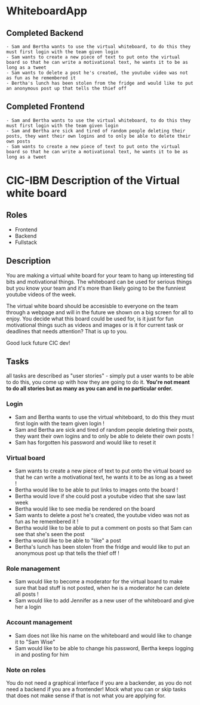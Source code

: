 # WhiteboardApp

## Completed Backend
    - Sam and Bertha wants to use the virtual whiteboard, to do this they must first login with the team given login
    - Sam wants to create a new piece of text to put onto the virtual board so that he can write a motivational text, he wants it to be as long as a tweet 
    - Sam wants to delete a post he's created, the youtube video was not as fun as he remembered it
    - Bertha's lunch has been stolen from the fridge and would like to put an anonymous post up that tells the thief off

## Completed Frontend
    - Sam and Bertha wants to use the virtual whiteboard, to do this they must first login with the team given login
    - Sam and Bertha are sick and tired of random people deleting their posts, they want their own logins and to only be able to delete their own posts
    - Sam wants to create a new piece of text to put onto the virtual board so that he can write a motivational text, he wants it to be as long as a tweet 

# CIC-IBM Description of the Virtual white board

## Roles
* Frontend
* Backend
* Fullstack

## Description
You are making a virtual white board for your team to hang up interesting tid bits and motivational things. The whiteboard can be used for serious things but you know your team and it's more than likely going to be the funniest youtube videos of the week. 

The virtual white board should be accesisble to everyone on the team through a webpage and will in the future we shown on a big screen for all to enjoy. You decide what this board could be used for, is it just for fun motivational things such as videos and images or is it for current task or deadlines that needs attention? That is up to you. 

Good luck future CIC dev!

## Tasks
all tasks are described as "user stories" - simply put a user wants to be able to do this, you come up with how they are going to do it. **You're not meant to do all stories but as many as you can and in no particular order.**
### Login

* Sam and Bertha wants to use the virtual whiteboard, to do this they must first login with the team given login !
* Sam and Bertha are sick and tired of random people deleting their posts, they want their own logins and to only be able to delete their own posts !
* Sam has forgotten his password and would like to reset it 

### Virtual board

*  Sam wants to create a new piece of text to put onto the virtual board so that he can write a motivational text, he wants it to be as long as a tweet !
* Bertha would like to be able to put links to images onto the board !
* Bertha would love if she could post a youtube video that she saw last week 
* Bertha would like to see media be rendered on the board 
* Sam wants to delete a post he's created, the youtube video was not as fun as he remembered it !
* Bertha would like to be able to put a comment on posts so that Sam can see that she's seen the post
* Bertha would like to be able to "like" a post
* Bertha's lunch has been stolen from the fridge and would like to put an anonymous post up that tells the thief off !

### Role management

* Sam would like to become a moderator for the virtual board to make sure that bad stuff is not posted, when he is a moderator he can delete all posts !
* Sam would like to add Jennifer as a new user of the whiteboard and give her a login

### Account management
* Sam does not like his name on the whiteboard and would like to change it to "Sam Wise" 
* Sam would like to be able to change his password, Bertha keeps logging in and posting for him


### Note on roles
You do not need a graphical interface if you are a backender, as you do not need a backend if you are a frontender! Mock what you can or skip tasks that does not make sense if that is not what you are applying for. 

